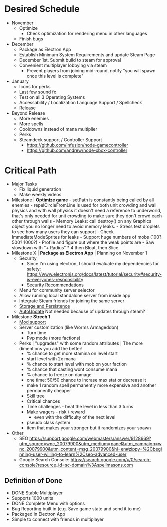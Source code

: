 # Desired Schedule
- November
    - Optimize
        - Check optimization for rendering menu in other languages
    - Finish bugs
- December
    - Package as Electron App
    - Establish Minimum System Requirements and update Steam Page
    - December 1st. Submit build to steam for approval
    - Convenient multiplayer lobbying via steam
        - Prevent players from joining mid-round, notify "you will spawn once this level is complete"
- January
    - Icons for perks
    - Last few sound fx
    - Test on all 3 Operating Systems
    - Accessability / Localization Language Support / Spellcheck
    - Release
- Beyond Release
    - More enemies
    - More spells
    - Cooldowns instead of mana multiplier
    - Perks
    - Steamdeck support / Controller Support 
        - https://github.com/infusion/node-gamecontroller
        - https://github.com/andrew/node-xbox-controller
# Critical Path
- Major Tasks
    - Fix liquid generation
    - Make weekly videos
- Milestone | **Optimize game**
        - setPath is constantly being called by all enemies
        - repelCircleFromLine is used for both unit crowding and wall physics and with wall physics it doesn't need a reference to underworld, that's only needed for unit crowding to make sure they don't crowd each other through walls
        - Memory Leaks: call destroy() on any Graphics object you no longer need to avoid memory leaks.
        - Stress test droplets to see how many users they can support
        - Check ImmediateModeSprites for leaks
        - Support huge numbers of mobs (100? 500? 1000?)
            - Profile and figure out where the weak points are
        - Saw slowdown with "+ Radius" * 4 then Bloat, then Slice
- Milestone X | **Package as Electron App** | Planning on November 1
    - Security
        - Since I'm using electron, I should evaluate my dependencies for safety: https://www.electronjs.org/docs/latest/tutorial/security#security-is-everyones-responsibility
        - [Security Recommendations](https://www.electronjs.org/docs/latest/tutorial/security#checklist-security-recommendations)
    - Menu for community server selector
    - Allow running local standalone server from inside app
    - Integrate Steam friends for joining the same server
    - [Storage and Persistence](https://cameronnokes.com/blog/how-to-store-user-data-in-electron/)
    - [AutoUpdate](https://github.com/vercel/hazel) Not needed because of updates through steam?
- Milestone **Strech 1**
    - [Mod support](https://partner.steamgames.com/doc/features/workshop)
    - Server customization (like Worms Armageddon)
        - Turn time
        - Pvp mode (more factions)
    - Perks | "upgrades" with some random attributes | The more dimentions you add the better!
        - % chance to get more stamina on level start
        - start level with 2x mana
        - % chance to start level with mob on your faction
        - % chance that casting wont consume mana
        - % chance to freeze on damage
        - one time: 50/50 chance to incrase max stat or decrease it
        - make 1 random spell permanently more expensive and another permanently cheaper
        - Skill tree
        - Critical chances
        - Time challenges - beat the level in less than 3 turns
        - Make wagers - risk / reward
            - even with the difficulty of the next level
        - pseudo class system
        - item that makes your stronger but it randomizes your spawn
- Other
    - SEO https://support.google.com/webmasters/answer/9128669?utm_source=wnc_20079900&utm_medium=panel&utm_campaign=wnc_20079900&utm_content=msg_20079900&hl=en#zippy=%2Cbeginning-user-willing-to-learn%2Cseo-advanced-user
    - Google Search Console: https://search.google.com/u/0/search-console?resource_id=sc-domain%3Aspellmasons.com

## Definition of Done
- DONE Stable Multiplayer
- Supports 1000 units
- DONE Complete Menu with options
- Bug Reporting built in (e.g. Save game state and send it to me)
- Packaged in Electron App
- Simple to connect with friends in multiplayer